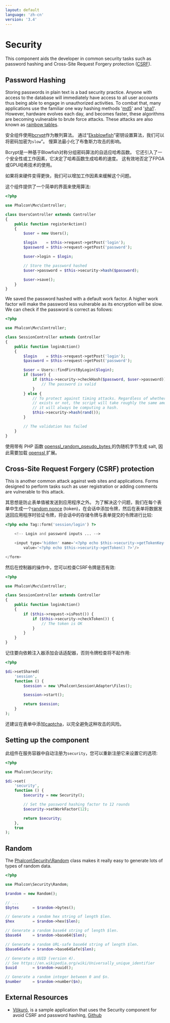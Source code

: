 ```yaml
---
layout: default
language: 'zh-cn'
version: '3.4'
---
```


<a name='overview'></a>

# Security

This component aids the developer in common security tasks such as password hashing and Cross-Site Request Forgery protection ([CSRF](https://en.wikipedia.org/wiki/Cross-site_request_forgery)).

<a name='hashing'></a>

## Password Hashing

Storing passwords in plain text is a bad security practice. Anyone with access to the database will immediately have access to all user accounts thus being able to engage in unauthorized activities. To combat that, many applications use the familiar one way hashing methods '[md5](http://php.net/manual/en/function.md5.php)' and '[sha1](http://php.net/manual/en/function.sha1.php)'. However, hardware evolves each day, and becomes faster, these algorithms are becoming vulnerable to brute force attacks. These attacks are also known as [rainbow tables](http://en.wikipedia.org/wiki/Rainbow_table).

安全组件使用[bcrypt](http://en.wikipedia.org/wiki/Bcrypt)作为散列算法。 通过“[Eksblowfish](http://en.wikipedia.org/wiki/Bcrypt#Algorithm)”密钥设置算法，我们可以将密码加密为`slow`”。 慢算法最小化了布鲁斯力攻击的影响。

Bcrypt是一种基于Blowfish对称分组密码算法的自适应哈希函数。 它还引入了一个安全性或工作因素，它决定了哈希函数生成哈希的速度。 这有效地否定了FPGA或GPU哈希技术的使用。

如果将来硬件变得更快，我们可以增加工作因素来缓解这个问题。

这个组件提供了一个简单的界面来使用算法:

```php
<?php

use Phalcon\Mvc\Controller;

class UsersController extends Controller
{
    public function registerAction()
    {
        $user = new Users();

        $login    = $this->request->getPost('login');
        $password = $this->request->getPost('password');

        $user->login = $login;

        // Store the password hashed
        $user->password = $this->security->hash($password);

        $user->save();
    }
}
```

We saved the password hashed with a default work factor. A higher work factor will make the password less vulnerable as its encryption will be slow. We can check if the password is correct as follows:

```php
<?php

use Phalcon\Mvc\Controller;

class SessionController extends Controller
{
    public function loginAction()
    {
        $login    = $this->request->getPost('login');
        $password = $this->request->getPost('password');

        $user = Users::findFirstByLogin($login);
        if ($user) {
            if ($this->security->checkHash($password, $user->password)) {
                // The password is valid
            }
        } else {
            // To protect against timing attacks. Regardless of whether a user
            // exists or not, the script will take roughly the same amount as
            // it will always be computing a hash.
            $this->security->hash(rand());
        }

        // The validation has failed
    }
}
```

使用带有 PHP 函数 [ openssl_random_pseudo_bytes ](http://php.net/manual/en/function.openssl-random-pseudo-bytes.php) 的伪随机字节生成 salt, 因此需要加载 [ openssl ](http://php.net/manual/en/book.openssl.php) 扩展。

<a name='csrf'></a>

## Cross-Site Request Forgery (CSRF) protection

This is another common attack against web sites and applications. Forms designed to perform tasks such as user registration or adding comments are vulnerable to this attack.

其思想是防止表单值被发送到应用程序之外。 为了解决这个问题，我们在每个表单中生成一个[random nonce](http://en.wikipedia.org/wiki/Cryptographic_nonce) (token)，在会话中添加令牌，然后在表单将数据发送回应用程序时验证令牌，将会话中的存储令牌与表单提交的令牌进行比较:

```php
<?php echo Tag::form('session/login') ?>

    <!-- Login and password inputs ... -->

    <input type='hidden' name='<?php echo $this->security->getTokenKey() ?>'
        value='<?php echo $this->security->getToken() ?>'/>

</form>
```

然后在控制器的操作中，您可以检查CSRF令牌是否有效:

```php
<?php

use Phalcon\Mvc\Controller;

class SessionController extends Controller
{
    public function loginAction()
    {
        if ($this->request->isPost()) {
            if ($this->security->checkToken()) {
                // The token is OK
            }
        }
    }
}
```

记住要向依赖注入器添加会话适配器，否则令牌检查将不起作用:

```php
<?php

$di->setShared(
    'session',
    function () {
        $session = new \Phalcon\Session\Adapter\Files();

        $session->start();

        return $session;
    }
);
```

还建议在表单中添加[captcha](http://www.google.com/recaptcha)，以完全避免这种攻击的风险。

<a name='setup'></a>

## Setting up the component

此组件在服务容器中自动注册为`security`，您可以重新注册它来设置它的选项:

```php
<?php

use Phalcon\Security;

$di->set(
    'security',
    function () {
        $security = new Security();

        // Set the password hashing factor to 12 rounds
        $security->setWorkFactor(12);

        return $security;
    },
    true
);
```

<a name='random'></a>

## Random

The [Phalcon\Security\Random](api/Phalcon_Security) class makes it really easy to generate lots of types of random data.

```php
<?php

use Phalcon\Security\Random;

$random = new Random();

// ...
$bytes      = $random->bytes();

// Generate a random hex string of length $len.
$hex        = $random->hex($len);

// Generate a random base64 string of length $len.
$base64     = $random->base64($len);

// Generate a random URL-safe base64 string of length $len.
$base64Safe = $random->base64Safe($len);

// Generate a UUID (version 4).
// See https://en.wikipedia.org/wiki/Universally_unique_identifier
$uuid       = $random->uuid();

// Generate a random integer between 0 and $n.
$number     = $random->number($n);
```

<a name='resources'></a>

## External Resources

* [Vökuró](https://vokuro.phalconphp.com), is a sample application that uses the Security component for avoid CSRF and password hashing, [Github](https://github.com/phalcon/vokuro)